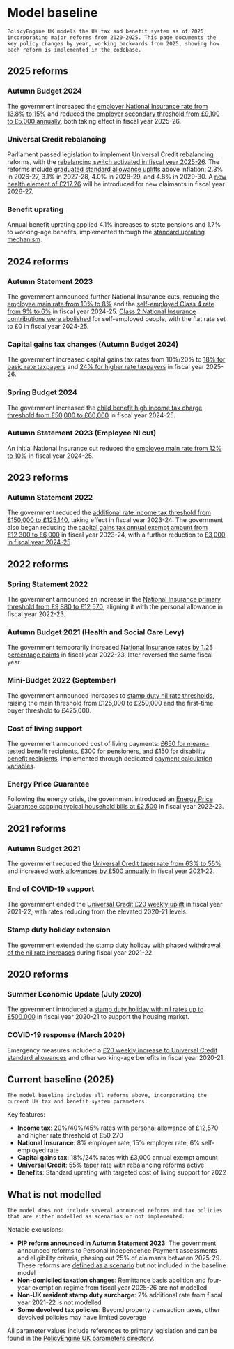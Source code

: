 # Model baseline

```{note}
PolicyEngine UK models the UK tax and benefit system as of 2025, incorporating major reforms from 2020-2025. This page documents the key policy changes by year, working backwards from 2025, showing how each reform is implemented in the codebase.
```

## 2025 reforms

### Autumn Budget 2024

The government increased the [employer National Insurance rate from 13.8% to 15%](https://github.com/PolicyEngine/policyengine-uk/blob/master/policyengine_uk/parameters/gov/hmrc/national_insurance/class_1/rates/employer.yaml#L13-L17) and reduced the [employer secondary threshold from £9,100 to £5,000 annually](https://github.com/PolicyEngine/policyengine-uk/blob/master/policyengine_uk/parameters/gov/hmrc/national_insurance/class_1/thresholds/secondary_threshold.yaml#L26-L30), both taking effect in fiscal year 2025-26.

### Universal Credit rebalancing

Parliament passed legislation to implement Universal Credit rebalancing reforms, with the [rebalancing switch activated in fiscal year 2025-26](https://github.com/PolicyEngine/policyengine-uk/blob/master/policyengine_uk/parameters/gov/dwp/universal_credit/rebalancing/active.yaml#L3). The reforms include [graduated standard allowance uplifts](https://github.com/PolicyEngine/policyengine-uk/blob/master/policyengine_uk/parameters/gov/dwp/universal_credit/rebalancing/standard_allowance_uplift.yaml) above inflation: 2.3% in 2026-27, 3.1% in 2027-28, 4.0% in 2028-29, and 4.8% in 2029-30. A [new health element of £217.26](https://github.com/PolicyEngine/policyengine-uk/blob/master/policyengine_uk/parameters/gov/dwp/universal_credit/rebalancing/new_claimant_health_element.yaml#L3) will be introduced for new claimants in fiscal year 2026-27.

### Benefit uprating

Annual benefit uprating applied 4.1% increases to state pensions and 1.7% to working-age benefits, implemented through the [standard uprating mechanism](https://github.com/PolicyEngine/policyengine-uk/blob/master/policyengine_uk/parameters/gov/benefit_uprating_cpi.yaml).

## 2024 reforms

### Autumn Statement 2023

The government announced further National Insurance cuts, reducing the [employee main rate from 10% to 8%](https://github.com/PolicyEngine/policyengine-uk/blob/master/policyengine_uk/parameters/gov/hmrc/national_insurance/class_1/rates/employee/main.yaml#L22-L27) and the [self-employed Class 4 rate from 9% to 6%](https://github.com/PolicyEngine/policyengine-uk/blob/master/policyengine_uk/parameters/gov/hmrc/national_insurance/class_4/rates/main.yaml#L16-L21) in fiscal year 2024-25. [Class 2 National Insurance contributions were abolished](https://github.com/PolicyEngine/policyengine-uk/blob/master/policyengine_uk/parameters/gov/hmrc/national_insurance/class_2/flat_rate.yaml#L14-L19) for self-employed people, with the flat rate set to £0 in fiscal year 2024-25.

### Capital gains tax changes (Autumn Budget 2024)

The government increased capital gains tax rates from 10%/20% to [18% for basic rate taxpayers](https://github.com/PolicyEngine/policyengine-uk/blob/master/policyengine_uk/parameters/gov/hmrc/cgt/basic_rate.yaml#L4) and [24% for higher rate taxpayers](https://github.com/PolicyEngine/policyengine-uk/blob/master/policyengine_uk/parameters/gov/hmrc/cgt/higher_rate.yaml#L4) in fiscal year 2025-26.

### Spring Budget 2024

The government increased the [child benefit high income tax charge threshold from £50,000 to £60,000](https://github.com/PolicyEngine/policyengine-uk/blob/master/policyengine_uk/parameters/gov/hmrc/income_tax/charges/CB_HITC/phase_out_start.yaml#L4) in fiscal year 2024-25.

### Autumn Statement 2023 (Employee NI cut)

An initial National Insurance cut reduced the [employee main rate from 12% to 10%](https://github.com/PolicyEngine/policyengine-uk/blob/master/policyengine_uk/parameters/gov/hmrc/national_insurance/class_1/rates/employee/main.yaml#L16-L21) in fiscal year 2024-25.

## 2023 reforms

### Autumn Statement 2022

The government reduced the [additional rate income tax threshold from £150,000 to £125,140](https://github.com/PolicyEngine/policyengine-uk/blob/master/policyengine_uk/parameters/gov/hmrc/income_tax/rates/uk.yaml#L74-L78), taking effect in fiscal year 2023-24. The government also began reducing the [capital gains tax annual exempt amount from £12,300 to £6,000](https://github.com/PolicyEngine/policyengine-uk/blob/master/policyengine_uk/parameters/gov/hmrc/cgt/annual_exempt_amount.yaml#L6-L10) in fiscal year 2023-24, with a further reduction to [£3,000 in fiscal year 2024-25](https://github.com/PolicyEngine/policyengine-uk/blob/master/policyengine_uk/parameters/gov/hmrc/cgt/annual_exempt_amount.yaml#L11-L15).

## 2022 reforms

### Spring Statement 2022

The government announced an increase in the [National Insurance primary threshold from £9,880 to £12,570](https://github.com/PolicyEngine/policyengine-uk/blob/master/policyengine_uk/parameters/gov/hmrc/national_insurance/class_1/thresholds/primary_threshold.yaml#L17-L22), aligning it with the personal allowance in fiscal year 2022-23.

### Autumn Budget 2021 (Health and Social Care Levy)

The government temporarily increased [National Insurance rates by 1.25 percentage points](https://github.com/PolicyEngine/policyengine-uk/blob/master/policyengine_uk/parameters/gov/hmrc/national_insurance/class_1/rates/employee/main.yaml#L4-L10) in fiscal year 2022-23, later reversed the same fiscal year.

### Mini-Budget 2022 (September)

The government announced increases to [stamp duty nil rate thresholds](https://github.com/PolicyEngine/policyengine-uk/blob/master/policyengine_uk/parameters/gov/hmrc/stamp_duty/residential/purchase/main/subsequent.yaml), raising the main threshold from £125,000 to £250,000 and the first-time buyer threshold to £425,000.

### Cost of living support

The government announced cost of living payments: [£650 for means-tested benefit recipients](https://github.com/PolicyEngine/policyengine-uk/blob/master/policyengine_uk/parameters/gov/treasury/cost_of_living_support/means_tested_households/amount.yaml#L3), [£300 for pensioners](https://github.com/PolicyEngine/policyengine-uk/blob/master/policyengine_uk/parameters/gov/treasury/cost_of_living_support/pensioners/amount.yaml#L3), and [£150 for disability benefit recipients](https://github.com/PolicyEngine/policyengine-uk/blob/master/policyengine_uk/parameters/gov/treasury/cost_of_living_support/disabled/amount.yaml#L3), implemented through dedicated [payment calculation variables](https://github.com/PolicyEngine/policyengine-uk/blob/master/policyengine_uk/variables/gov/treasury/cost_of_living_support/cost_of_living_support_payment.py).

### Energy Price Guarantee

Following the energy crisis, the government introduced an [Energy Price Guarantee capping typical household bills at £2,500](https://github.com/PolicyEngine/policyengine-uk/blob/master/policyengine_uk/parameters/gov/ofgem/energy_price_guarantee.yaml#L12-L18) in fiscal year 2022-23.

## 2021 reforms

### Autumn Budget 2021

The government reduced the [Universal Credit taper rate from 63% to 55%](https://github.com/PolicyEngine/policyengine-uk/blob/master/policyengine_uk/parameters/gov/dwp/universal_credit/means_test/reduction_rate.yaml#L5) and increased [work allowances by £500 annually](https://github.com/PolicyEngine/policyengine-uk/blob/master/policyengine_uk/parameters/gov/dwp/universal_credit/means_test/work_allowance/without_housing.yaml#L9) in fiscal year 2021-22.

### End of COVID-19 support

The government ended the [Universal Credit £20 weekly uplift](https://github.com/PolicyEngine/policyengine-uk/blob/master/policyengine_uk/parameters/gov/dwp/universal_credit/standard_allowance/amount.yaml) in fiscal year 2021-22, with rates reducing from the elevated 2020-21 levels.

### Stamp duty holiday extension

The government extended the stamp duty holiday with [phased withdrawal of the nil rate increases](https://github.com/PolicyEngine/policyengine-uk/blob/master/policyengine_uk/parameters/gov/hmrc/stamp_duty/residential/purchase/main/subsequent.yaml#L20-L22) during fiscal year 2021-22.

## 2020 reforms

### Summer Economic Update (July 2020)

The government introduced a [stamp duty holiday with nil rates up to £500,000](https://github.com/PolicyEngine/policyengine-uk/blob/master/policyengine_uk/parameters/gov/hmrc/stamp_duty/residential/purchase/main/subsequent.yaml#L9-L15) in fiscal year 2020-21 to support the housing market.

### COVID-19 response (March 2020)

Emergency measures included a [£20 weekly increase to Universal Credit standard allowances](https://github.com/PolicyEngine/policyengine-uk/blob/master/policyengine_uk/parameters/gov/dwp/universal_credit/standard_allowance/amount.yaml#L6) and other working-age benefits in fiscal year 2020-21.

## Current baseline (2025)

```{important}
The model baseline includes all reforms above, incorporating the current UK tax and benefit system parameters.
```

Key features:
- **Income tax**: 20%/40%/45% rates with personal allowance of £12,570 and higher rate threshold of £50,270
- **National Insurance**: 8% employee rate, 15% employer rate, 6% self-employed rate
- **Capital gains tax**: 18%/24% rates with £3,000 annual exempt amount
- **Universal Credit**: 55% taper rate with rebalancing reforms active
- **Benefits**: Standard uprating with targeted cost of living support for 2022

## What is not modelled

```{warning}
The model does not include several announced reforms and tax policies that are either modelled as scenarios or not implemented.
```

Notable exclusions:
- **PIP reform announced in Autumn Statement 2023**: The government announced reforms to Personal Independence Payment assessments and eligibility criteria, phasing out 25% of claimants between 2025-29. These reforms are [defined as a scenario](https://github.com/PolicyEngine/policyengine-uk/blob/master/policyengine_uk/scenarios/pip_reform.py) but not included in the baseline model
- **Non-domiciled taxation changes**: Remittance basis abolition and four-year exemption regime from fiscal year 2025-26 are not modelled
- **Non-UK resident stamp duty surcharge**: 2% additional rate from fiscal year 2021-22 is not modelled
- **Some devolved tax policies**: Beyond property transaction taxes, other devolved policies may have limited coverage

All parameter values include references to primary legislation and can be found in the [PolicyEngine UK parameters directory](https://github.com/PolicyEngine/policyengine-uk/tree/master/policyengine_uk/parameters).